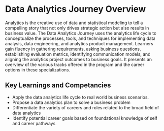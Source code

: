 # Data Analytics Journey Overview

Analytics is the creative use of data and statistical modeling to tell a compelling story that not only drives strategic action but also results in business value. The Data Analytics Journey uses the analytics life cycle to conceptualize the processes, tools, and techniques for implementing data analysis, data engineering, and analytics product management. Learners gain fluency in gathering requirements, asking business questions, establishing evaluation metrics, identifying communication models, and aligning the analytics project outcomes to business goals. It presents an overview of the various tracks offered in the program and the career options in these specializations.
## Key Learnings and Competancies

- Apply the data analytics life cycle to real world business scenarios.
- Propose a data analytics plan to solve a business problem
- Differentiate the variety of careers and roles related to the broad field of data analytics
- Identify potential career goals based on foundational knowledge of self and career pathways.